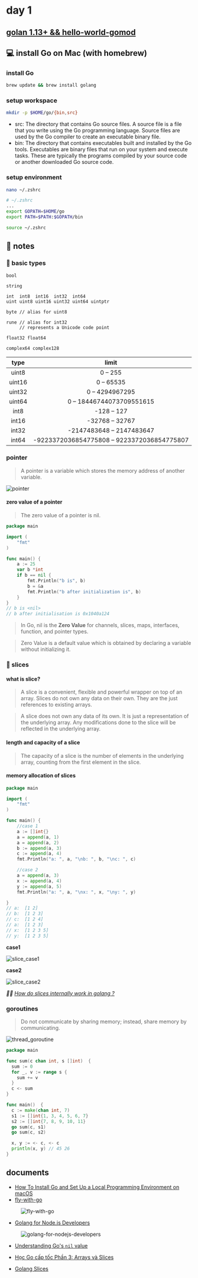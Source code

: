 # day 1

## [golan 1.13+ && hello-world-gomod](https://golangbot.com/hello-world-gomod/)

## 💻 install Go on Mac (with homebrew)

### install Go

```sh
brew update && brew install golang
```

### setup workspace

```sh
mkdir -p $HOME/go/{bin,src}
```

- src: The directory that contains Go source files. A source file is a file that you write using the Go programming language. Source files are used by the Go compiler to create an executable binary file.
- bin: The directory that contains executables built and installed by the Go tools. Executables are binary files that run on your system and execute tasks. These are typically the programs compiled by your source code or another downloaded Go source code.

### setup environment

```sh
nano ~/.zshrc
```

```sh
# ~/.zshrc
...
export GOPATH=$HOME/go
export PATH=$PATH:$GOPATH/bin
```

```sh
source ~/.zshrc
```

## 📒 notes

### 🥚 basic types

```
bool

string

int  int8  int16  int32  int64
uint uint8 uint16 uint32 uint64 uintptr

byte // alias for uint8

rune // alias for int32
     // represents a Unicode code point

float32 float64

complex64 complex128
```

|  type  	|                    limit                   	|
|:------:	|:------------------------------------------:	|
| uint8  	| 0 – 255                                    	|
| uint16 	| 0 – 65535                                  	|
| uint32 	| 0 – 4294967295                             	|
| uint64 	| 0 – 18446744073709551615                   	|
| int8   	| -128 – 127                                 	|
| int16  	| -32768 – 32767                             	|
| int32  	| -2147483648 – 2147483647                   	|
| int64  	| -9223372036854775808 – 9223372036854775807 	|

### pointer

> A pointer is a variable which stores the memory address of another variable.

![pointer](../assets/pointer.png)

#### zero value of a pointer

> The zero value of a pointer is nil.

```go
package main

import (
    "fmt"
)

func main() {
    a := 25
    var b *int
    if b == nil {
        fmt.Println("b is", b)
        b = &a
        fmt.Println("b after initialization is", b)
    }
}
// b is <nil>
// b after initialisation is 0x1040a124
```

> In Go, nil is the **Zero Value** for channels, slices, maps, interfaces, function, and pointer types.

> Zero Value is a default value which is obtained by declaring a variable without initializing it.

### 🎢 slices

#### what is slice?

> A slice is a convenient, flexible and powerful wrapper on top of an array. Slices do not own any data on their own. They are the just references to existing arrays.

> A slice does not own any data of its own. It is just a representation of the underlying array. Any modifications done to the slice will be reflected in the underlying array.

#### length and capacity of a slice

> The capacity of a slice is the number of elements in the underlying array, counting from the first element in the slice.

#### memory allocation of slices

```go
package main

import (
	"fmt"
)

func main() {
	//case 1
	a := []int{}
	a = append(a, 1)
	a = append(a, 2)
	b := append(a, 3)
	c := append(a, 4)
	fmt.Println("a: ", a, "\nb: ", b, "\nc: ", c)

	//case 2
	a = append(a, 3)
	x := append(a, 4)
	y := append(a, 5)
	fmt.Println("a: ", a, "\nx: ", x, "\ny: ", y)

}
// a:  [1 2]
// b:  [1 2 3]
// c:  [1 2 4]
// a:  [1 2 3]
// x:  [1 2 3 5]
// y:  [1 2 3 5]
```

**case1**

![slice_case1](../assets/slice_case1.png)

**case2**

![slice_case2](../assets/slice_case2.png)

*👸🏻 [How do slices internally work in golang ?](https://medium.com/@riteeksrivastava/how-slices-internally-work-in-golang-a47fcb5d42ce)*

### goroutines

> Do not communicate by sharing memory; instead, share memory by communicating.

![thread_goroutine](../assets/thread_goroutine.png)

```go
package main

func sum(c chan int, s []int)  {
  sum := 0
  for _, v := range s {
    sum += v
  }
  c <- sum
}

func main()  {
  c := make(chan int, 7)
  s1 := []int{1, 3, 4, 5, 6, 7}
  s2 := []int{7, 8, 9, 10, 11}
  go sum(c, s1)
  go sum(c, s2)

  x, y := <- c, <- c
  println(x, y) // 45 26
}
```

## documents

- [How To Install Go and Set Up a Local Programming Environment on macOS](https://www.digitalocean.com/community/tutorials/how-to-install-go-and-set-up-a-local-programming-environment-on-macos)
- [fly-with-go](https://github.com/103cuong/fly-with-go)

<img style="margin-left: 40px" alt="fly-with-go" src="https://github-readme-stats.vercel.app/api/pin/?username=103cuong&repo=fly-with-go" />

- [Golang for Node.js Developers](https://github.com/miguelmota/golang-for-nodejs-developers)

<img style="margin-left: 40px" alt="golang-for-nodejs-developers" src="https://github-readme-stats.vercel.app/api/pin/?username=miguelmota&repo=golang-for-nodejs-developers" />

- [Understanding Go's `nil` value](https://www.gmarik.info/blog/2016/understanding-golang-nil-value/)

- [Học Go cấp tốc Phần 3: Arrays và Slices](https://kipalog.com/posts/Hoc-Go-cap-toc-Phan-3---Arrays-va-Slices)

- [Golang Slices](https://www.golangprograms.com/go-language/slices-in-golang-programming.html)

